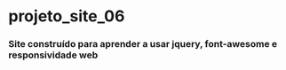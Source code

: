# projeto_site_06
### Site construído para aprender a usar jquery, font-awesome e responsividade web
